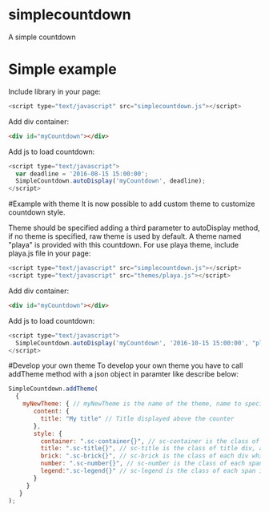 # simplecountdown
A simple countdown

# Simple example
Include library in your page:
```javascript
<script type="text/javascript" src="simplecountdown.js"></script>
```

Add div container:
```HTML
<div id="myCountdown"></div>
```

Add js to load countdown:
```javascript
<script type="text/javascript">
  var deadline = '2016-08-15 15:00:00';
  SimpleCountdown.autoDisplay('myCountdown', deadline);
</script>
```

#Example with theme
It is now possible to add custom theme to customize countdown style.

Theme should be specified adding a third parameter to autoDisplay method, if no theme is specified, raw theme is used by default. A theme named "playa" is provided with this countdown. For use playa theme, include playa.js file in your page:
```javascript
<script type="text/javascript" src="simplecountdown.js"></script>
<script type="text/javascript" src="themes/playa.js"></script>
```

Add div container:
```HTML
<div id="myCountdown"></div>
```

Add js to load countdown:
```javascript
<script type="text/javascript">
  SimpleCountdown.autoDisplay('myCountdown', '2016-10-15 15:00:00', "playa");
</script>
```

#Develop your own theme
To develop your own theme you have to call addTheme method with a json object in paramter like describe below:
```javascript
SimpleCountdown.addTheme(
  {
    myNewTheme: { // myNewTheme is the name of the theme, name to specify in method autoDisplay in third parameter
       content: {
         title: "My title" // Title displayed above the counter
       },
       style: {
         container: ".sc-container{}", // sc-container is the class of countdown container
         title: ".sc-title{}", // sc-title is the class of title div, add your css here to customize title
         brick: ".sc-brick{}", // sc-brick is the class of each div which contains number and legend
         number: ".sc-number{}", // sc-number is the class of each span in which numbers are displayed
         legend:".sc-legend{}" // sc-legend is the class of each span in which legend (day, hour, minute, second) is displayed
       }
     }
   }
);
```
